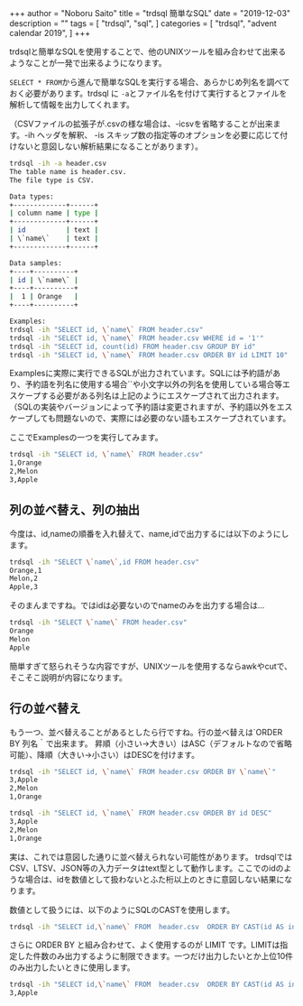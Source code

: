 +++
author = "Noboru Saito"
title = "trdsql 簡単なSQL"
date = "2019-12-03"
description = ""
tags = [
    "trdsql",
    "sql",
]
categories = [
    "trdsql",
    "advent calendar 2019",
]
+++

trdsqlと簡単なSQLを使用することで、他のUNIXツールを組み合わせて出来るようなことが一発で出来るようになります。

`SELECT * FROM`から進んで簡単なSQLを実行する場合、あらかじめ列名を調べておく必要があります。trdsql に `-a`とファイル名を付けて実行するとファイルを解析して情報を出力してくれます。

（CSVファイルの拡張子が.csvの様な場合は、-icsvを省略することが出来ます。-ih ヘッダを解釈、 -is スキップ数の指定等のオプションを必要に応じて付けないと意図しない解析結果になることがあります）。

```sh
trdsql -ih -a header.csv
The table name is header.csv.
The file type is CSV.

Data types:
+-------------+------+
| column name | type |
+-------------+------+
| id          | text |
| \`name\`    | text |
+-------------+------+

Data samples:
+----+----------+
| id | \`name\` |
+----+----------+
|  1 | Orange   |
+----+----------+

Examples:
trdsql -ih "SELECT id, \`name\` FROM header.csv"
trdsql -ih "SELECT id, \`name\` FROM header.csv WHERE id = '1'"
trdsql -ih "SELECT id, count(id) FROM header.csv GROUP BY id"
trdsql -ih "SELECT id, \`name\` FROM header.csv ORDER BY id LIMIT 10"
```

Examplesに実際に実行できるSQLが出力されています。SQLには予約語があり、予約語を列名に使用する場合\`\`や小文字以外の列名を使用している場合等エスケープする必要がある列名は上記のようにエスケープされて出力されます。
（SQLの実装やバージョンによって予約語は変更されますが、予約語以外をエスケープしても問題ないので、実際には必要のない語もエスケープされています。

ここでExamplesの一つを実行してみます。

```sh
trdsql -ih "SELECT id, \`name\` FROM header.csv"
1,Orange
2,Melon
3,Apple
```

## 列の並べ替え、列の抽出

今度は、id,nameの順番を入れ替えて、name,idで出力するには以下のようにします。

```sh
trdsql -ih "SELECT \`name\`,id FROM header.csv"
Orange,1
Melon,2
Apple,3
```

そのまんまですね。ではidは必要ないのでnameのみを出力する場合は...

```sh
trdsql -ih "SELECT \`name\` FROM header.csv"
Orange
Melon
Apple
```

簡単すぎて怒られそうな内容ですが、UNIXツールを使用するならawkやcutで、そこそこ説明が内容になります。

## 行の並べ替え

もう一つ、並べ替えることがあるとしたら行ですね。行の並べ替えは`ORDER BY 列名｀で出来ます。
昇順（小さい→大きい）はASC（デフォルトなので省略可能）、降順（大きい→小さい）はDESCを付けます。

```sh
trdsql -ih "SELECT id, \`name\` FROM header.csv ORDER BY \`name\`"
3,Apple
2,Melon
1,Orange
```

```sh
trdsql -ih "SELECT id, \`name\` FROM header.csv ORDER BY id DESC"
3,Apple
2,Melon
1,Orange
```

実は、これでは意図した通りに並べ替えられない可能性があります。
trdsqlではCSV、LTSV、JSON等の入力データはtext型として動作します。ここでのidのような場合は、idを数値として扱わないとふた桁以上のときに意図しない結果になります。

数値として扱うには、以下のようにSQLのCASTを使用します。

```sh
trdsql -ih "SELECT id,\`name\` FROM  header.csv  ORDER BY CAST(id AS int) DESC"
```

さらに ORDER BY と組み合わせて、よく使用するのが LIMIT です。LIMITは指定した件数のみ出力するように制限できます。一つだけ出力したいとか上位10件のみ出力したいときに使用します。

```sh
trdsql -ih "SELECT id,\`name\` FROM  header.csv  ORDER BY CAST(id AS int) DESC LIMIT 1"
3,Apple
```
